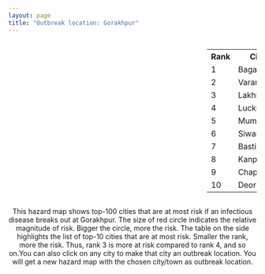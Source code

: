```yaml
---
layout: page
title: "Outbreak location: Gorakhpur"
---
```

<div style="width: 100%; overflow: auto;">
<div style="width: 75%; float: left;">
<div id="mapid">
<script src="https://buda-magenta.github.io/hazard_map/load_map.js"></script>

<script>
var marker_outbreak = L.marker([26.671329, 83.364583],{"autoPan": true}).addTo(map); marker_outbreak.bindTooltip("Gorakhpur").openTooltip();

var circle_1 = L.circle([27.059011, 84.206464], {"pane": "markerPane", "color": "red", "fill": true, "fillOpacity": 0.2, "fillRule": "evenodd", "lineCap": "round", "lineJoin": "round", "opacity": 1.0, "radius": 40732, "stroke": true, "weight": 3}).addTo(map);
circle_1.bindTooltip("Bagaha<br>rank: 1<br>hazard index: 0.040732")
circle_1.bindPopup('<a href="https://buda-magenta.github.io/hazard_map/Bagaha">Bagaha</a>')

var circle_2 = L.circle([25.335649, 83.007629], {"pane": "markerPane", "color": "red", "fill": true, "fillOpacity": 0.2, "fillRule": "evenodd", "lineCap": "round", "lineJoin": "round", "opacity": 1.0, "radius": 37111, "stroke": true, "weight": 3}).addTo(map);
circle_2.bindTooltip("Varanasi<br>rank: 2<br>hazard index: 0.037112")
circle_2.bindPopup('<a href="https://buda-magenta.github.io/hazard_map/Varanasi">Varanasi</a>')

var circle_3 = L.circle([27.985060, 80.753845], {"pane": "markerPane", "color": "red", "fill": true, "fillOpacity": 0.2, "fillRule": "evenodd", "lineCap": "round", "lineJoin": "round", "opacity": 1.0, "radius": 29141, "stroke": true, "weight": 3}).addTo(map);
circle_3.bindTooltip("Lakhimpur<br>rank: 3<br>hazard index: 0.029141")
circle_3.bindPopup('<a href="https://buda-magenta.github.io/hazard_map/Lakhimpur">Lakhimpur</a>')

var circle_4 = L.circle([26.838100, 80.934600], {"pane": "markerPane", "color": "red", "fill": true, "fillOpacity": 0.2, "fillRule": "evenodd", "lineCap": "round", "lineJoin": "round", "opacity": 1.0, "radius": 28356, "stroke": true, "weight": 3}).addTo(map);
circle_4.bindTooltip("Lucknow<br>rank: 4<br>hazard index: 0.028356")
circle_4.bindPopup('<a href="https://buda-magenta.github.io/hazard_map/Lucknow">Lucknow</a>')

var circle_5 = L.circle([19.075990, 72.877393], {"pane": "markerPane", "color": "red", "fill": true, "fillOpacity": 0.2, "fillRule": "evenodd", "lineCap": "round", "lineJoin": "round", "opacity": 1.0, "radius": 24304, "stroke": true, "weight": 3}).addTo(map);
circle_5.bindTooltip("Mumbai<br>rank: 5<br>hazard index: 0.024304")
circle_5.bindPopup('<a href="https://buda-magenta.github.io/hazard_map/Mumbai">Mumbai</a>')

var circle_6 = L.circle([26.131004, 84.391257], {"pane": "markerPane", "color": "red", "fill": true, "fillOpacity": 0.2, "fillRule": "evenodd", "lineCap": "round", "lineJoin": "round", "opacity": 1.0, "radius": 20274, "stroke": true, "weight": 3}).addTo(map);
circle_6.bindTooltip("Siwan<br>rank: 6<br>hazard index: 0.020275")
circle_6.bindPopup('<a href="https://buda-magenta.github.io/hazard_map/Siwan">Siwan</a>')

var circle_7 = L.circle([26.724789, 82.793269], {"pane": "markerPane", "color": "red", "fill": true, "fillOpacity": 0.2, "fillRule": "evenodd", "lineCap": "round", "lineJoin": "round", "opacity": 1.0, "radius": 18704, "stroke": true, "weight": 3}).addTo(map);
circle_7.bindTooltip("Basti<br>rank: 7<br>hazard index: 0.018705")
circle_7.bindPopup('<a href="https://buda-magenta.github.io/hazard_map/Basti">Basti</a>')

var circle_8 = L.circle([26.460914, 80.321759], {"pane": "markerPane", "color": "red", "fill": true, "fillOpacity": 0.2, "fillRule": "evenodd", "lineCap": "round", "lineJoin": "round", "opacity": 1.0, "radius": 15292, "stroke": true, "weight": 3}).addTo(map);
circle_8.bindTooltip("Kanpur<br>rank: 8<br>hazard index: 0.015293")
circle_8.bindPopup('<a href="https://buda-magenta.github.io/hazard_map/Kanpur">Kanpur</a>')

var circle_9 = L.circle([25.773344, 84.784977], {"pane": "markerPane", "color": "red", "fill": true, "fillOpacity": 0.2, "fillRule": "evenodd", "lineCap": "round", "lineJoin": "round", "opacity": 1.0, "radius": 14427, "stroke": true, "weight": 3}).addTo(map);
circle_9.bindTooltip("Chapra<br>rank: 9<br>hazard index: 0.014427")
circle_9.bindPopup('<a href="https://buda-magenta.github.io/hazard_map/Chapra">Chapra</a>')

var circle_10 = L.circle([26.423847, 83.762732], {"pane": "markerPane", "color": "red", "fill": true, "fillOpacity": 0.2, "fillRule": "evenodd", "lineCap": "round", "lineJoin": "round", "opacity": 1.0, "radius": 12109, "stroke": true, "weight": 3}).addTo(map);
circle_10.bindTooltip("Deoria<br>rank: 10<br>hazard index: 0.012109")
circle_10.bindPopup('<a href="https://buda-magenta.github.io/hazard_map/Deoria">Deoria</a>')

var circle_11 = L.circle([25.531031, 78.652689], {"pane": "markerPane", "color": "red", "fill": true, "fillOpacity": 0.2, "fillRule": "evenodd", "lineCap": "round", "lineJoin": "round", "opacity": 1.0, "radius": 11559, "stroke": true, "weight": 3}).addTo(map);
circle_11.bindTooltip("Jhansi<br>rank: 11<br>hazard index: 0.011559")
circle_11.bindPopup('<a href="https://buda-magenta.github.io/hazard_map/Jhansi">Jhansi</a>')

var circle_12 = L.circle([26.148658, 85.340013], {"pane": "markerPane", "color": "red", "fill": true, "fillOpacity": 0.2, "fillRule": "evenodd", "lineCap": "round", "lineJoin": "round", "opacity": 1.0, "radius": 10474, "stroke": true, "weight": 3}).addTo(map);
circle_12.bindTooltip("Muzaffarpur<br>rank: 12<br>hazard index: 0.010474")
circle_12.bindPopup('<a href="https://buda-magenta.github.io/hazard_map/Muzaffarpur">Muzaffarpur</a>')

var circle_13 = L.circle([28.651718, 77.221939], {"pane": "markerPane", "color": "red", "fill": true, "fillOpacity": 0.2, "fillRule": "evenodd", "lineCap": "round", "lineJoin": "round", "opacity": 1.0, "radius": 9857, "stroke": true, "weight": 3}).addTo(map);
circle_13.bindTooltip("Delhi<br>rank: 13<br>hazard index: 0.009857")
circle_13.bindPopup('<a href="https://buda-magenta.github.io/hazard_map/Delhi">Delhi</a>')

var circle_14 = L.circle([26.791073, 84.560107], {"pane": "markerPane", "color": "red", "fill": true, "fillOpacity": 0.2, "fillRule": "evenodd", "lineCap": "round", "lineJoin": "round", "opacity": 1.0, "radius": 9405, "stroke": true, "weight": 3}).addTo(map);
circle_14.bindTooltip("Bettiah<br>rank: 14<br>hazard index: 0.009405")
circle_14.bindPopup('<a href="https://buda-magenta.github.io/hazard_map/Bettiah">Bettiah</a>')

var circle_15 = L.circle([27.109667, 81.918329], {"pane": "markerPane", "color": "red", "fill": true, "fillOpacity": 0.2, "fillRule": "evenodd", "lineCap": "round", "lineJoin": "round", "opacity": 1.0, "radius": 8231, "stroke": true, "weight": 3}).addTo(map);
circle_15.bindTooltip("Gonda<br>rank: 15<br>hazard index: 0.008231")
circle_15.bindPopup('<a href="https://buda-magenta.github.io/hazard_map/Gonda">Gonda</a>')

var circle_16 = L.circle([25.609324, 85.123525], {"pane": "markerPane", "color": "red", "fill": true, "fillOpacity": 0.2, "fillRule": "evenodd", "lineCap": "round", "lineJoin": "round", "opacity": 1.0, "radius": 6050, "stroke": true, "weight": 3}).addTo(map);
circle_16.bindTooltip("Patna<br>rank: 16<br>hazard index: 0.006050")
circle_16.bindPopup('<a href="https://buda-magenta.github.io/hazard_map/Patna">Patna</a>')

var circle_17 = L.circle([22.541418, 88.357691], {"pane": "markerPane", "color": "red", "fill": true, "fillOpacity": 0.2, "fillRule": "evenodd", "lineCap": "round", "lineJoin": "round", "opacity": 1.0, "radius": 5346, "stroke": true, "weight": 3}).addTo(map);
circle_17.bindTooltip("Kolkata<br>rank: 17<br>hazard index: 0.005346")
circle_17.bindPopup('<a href="https://buda-magenta.github.io/hazard_map/Kolkata">Kolkata</a>')

var circle_18 = L.circle([25.954628, 83.647350], {"pane": "markerPane", "color": "red", "fill": true, "fillOpacity": 0.2, "fillRule": "evenodd", "lineCap": "round", "lineJoin": "round", "opacity": 1.0, "radius": 4194, "stroke": true, "weight": 3}).addTo(map);
circle_18.bindTooltip("Maunath Bhanjan<br>rank: 18<br>hazard index: 0.004194")
circle_18.bindPopup('<a href="https://buda-magenta.github.io/hazard_map/Maunath_Bhanjan">Maunath Bhanjan</a>')

var circle_19 = L.circle([25.720581, 85.255560], {"pane": "markerPane", "color": "red", "fill": true, "fillOpacity": 0.2, "fillRule": "evenodd", "lineCap": "round", "lineJoin": "round", "opacity": 1.0, "radius": 3074, "stroke": true, "weight": 3}).addTo(map);
circle_19.bindTooltip("Hajipur<br>rank: 19<br>hazard index: 0.003075")
circle_19.bindPopup('<a href="https://buda-magenta.github.io/hazard_map/Hajipur">Hajipur</a>')

var circle_20 = L.circle([26.669512, 84.957411], {"pane": "markerPane", "color": "red", "fill": true, "fillOpacity": 0.2, "fillRule": "evenodd", "lineCap": "round", "lineJoin": "round", "opacity": 1.0, "radius": 2982, "stroke": true, "weight": 3}).addTo(map);
circle_20.bindTooltip("Motihari<br>rank: 20<br>hazard index: 0.002983")
circle_20.bindPopup('<a href="https://buda-magenta.github.io/hazard_map/Motihari">Motihari</a>')

var circle_21 = L.circle([19.194329, 72.970178], {"pane": "markerPane", "color": "red", "fill": true, "fillOpacity": 0.2, "fillRule": "evenodd", "lineCap": "round", "lineJoin": "round", "opacity": 1.0, "radius": 2548, "stroke": true, "weight": 3}).addTo(map);
circle_21.bindTooltip("Thane<br>rank: 21<br>hazard index: 0.002549")
circle_21.bindPopup('<a href="https://buda-magenta.github.io/hazard_map/Thane">Thane</a>')

var circle_22 = L.circle([23.258486, 77.401989], {"pane": "markerPane", "color": "red", "fill": true, "fillOpacity": 0.2, "fillRule": "evenodd", "lineCap": "round", "lineJoin": "round", "opacity": 1.0, "radius": 2356, "stroke": true, "weight": 3}).addTo(map);
circle_22.bindTooltip("Bhopal<br>rank: 22<br>hazard index: 0.002357")
circle_22.bindPopup('<a href="https://buda-magenta.github.io/hazard_map/Bhopal">Bhopal</a>')

var circle_23 = L.circle([25.438130, 81.833800], {"pane": "markerPane", "color": "red", "fill": true, "fillOpacity": 0.2, "fillRule": "evenodd", "lineCap": "round", "lineJoin": "round", "opacity": 1.0, "radius": 2270, "stroke": true, "weight": 3}).addTo(map);
circle_23.bindTooltip("Allahabad<br>rank: 23<br>hazard index: 0.002271")
circle_23.bindPopup('<a href="https://buda-magenta.github.io/hazard_map/Allahabad">Allahabad</a>')

var circle_24 = L.circle([26.055318, 82.993139], {"pane": "markerPane", "color": "red", "fill": true, "fillOpacity": 0.2, "fillRule": "evenodd", "lineCap": "round", "lineJoin": "round", "opacity": 1.0, "radius": 2248, "stroke": true, "weight": 3}).addTo(map);
circle_24.bindTooltip("Nizamabad<br>rank: 24<br>hazard index: 0.002248")
circle_24.bindPopup('<a href="https://buda-magenta.github.io/hazard_map/Nizamabad">Nizamabad</a>')

var circle_25 = L.circle([25.512719, 86.090571], {"pane": "markerPane", "color": "red", "fill": true, "fillOpacity": 0.2, "fillRule": "evenodd", "lineCap": "round", "lineJoin": "round", "opacity": 1.0, "radius": 2194, "stroke": true, "weight": 3}).addTo(map);
circle_25.bindTooltip("Begusarai<br>rank: 25<br>hazard index: 0.002195")
circle_25.bindPopup('<a href="https://buda-magenta.github.io/hazard_map/Begusarai">Begusarai</a>')

var circle_26 = L.circle([20.011247, 73.790236], {"pane": "markerPane", "color": "red", "fill": true, "fillOpacity": 0.2, "fillRule": "evenodd", "lineCap": "round", "lineJoin": "round", "opacity": 1.0, "radius": 2001, "stroke": true, "weight": 3}).addTo(map);
circle_26.bindTooltip("Nashik<br>rank: 26<br>hazard index: 0.002002")
circle_26.bindPopup('<a href="https://buda-magenta.github.io/hazard_map/Nashik">Nashik</a>')

var circle_27 = L.circle([23.795281, 86.430964], {"pane": "markerPane", "color": "red", "fill": true, "fillOpacity": 0.2, "fillRule": "evenodd", "lineCap": "round", "lineJoin": "round", "opacity": 1.0, "radius": 1761, "stroke": true, "weight": 3}).addTo(map);
circle_27.bindTooltip("Dhanbad<br>rank: 27<br>hazard index: 0.001761")
circle_27.bindPopup('<a href="https://buda-magenta.github.io/hazard_map/Dhanbad">Dhanbad</a>')

var circle_28 = L.circle([26.083143, 86.032571], {"pane": "markerPane", "color": "red", "fill": true, "fillOpacity": 0.2, "fillRule": "evenodd", "lineCap": "round", "lineJoin": "round", "opacity": 1.0, "radius": 1732, "stroke": true, "weight": 3}).addTo(map);
circle_28.bindTooltip("Darbhanga<br>rank: 28<br>hazard index: 0.001732")
circle_28.bindPopup('<a href="https://buda-magenta.github.io/hazard_map/Darbhanga">Darbhanga</a>')

var circle_29 = L.circle([26.269722, 82.994425], {"pane": "markerPane", "color": "red", "fill": true, "fillOpacity": 0.2, "fillRule": "evenodd", "lineCap": "round", "lineJoin": "round", "opacity": 1.0, "radius": 1689, "stroke": true, "weight": 3}).addTo(map);
circle_29.bindTooltip("Burhanpur<br>rank: 29<br>hazard index: 0.001690")
circle_29.bindPopup('<a href="https://buda-magenta.github.io/hazard_map/Burhanpur">Burhanpur</a>')

var circle_30 = L.circle([23.370035, 85.325013], {"pane": "markerPane", "color": "red", "fill": true, "fillOpacity": 0.2, "fillRule": "evenodd", "lineCap": "round", "lineJoin": "round", "opacity": 1.0, "radius": 1627, "stroke": true, "weight": 3}).addTo(map);
circle_30.bindTooltip("Ranchi<br>rank: 30<br>hazard index: 0.001628")
circle_30.bindPopup('<a href="https://buda-magenta.github.io/hazard_map/Ranchi">Ranchi</a>')

var circle_31 = L.circle([25.286698, 87.132254], {"pane": "markerPane", "color": "red", "fill": true, "fillOpacity": 0.2, "fillRule": "evenodd", "lineCap": "round", "lineJoin": "round", "opacity": 1.0, "radius": 1372, "stroke": true, "weight": 3}).addTo(map);
circle_31.bindTooltip("Bhagalpur<br>rank: 31<br>hazard index: 0.001372")
circle_31.bindPopup('<a href="https://buda-magenta.github.io/hazard_map/Bhagalpur">Bhagalpur</a>')

var circle_32 = L.circle([25.264902, 82.985787], {"pane": "markerPane", "color": "red", "fill": true, "fillOpacity": 0.2, "fillRule": "evenodd", "lineCap": "round", "lineJoin": "round", "opacity": 1.0, "radius": 1344, "stroke": true, "weight": 3}).addTo(map);
circle_32.bindTooltip("Morvi<br>rank: 32<br>hazard index: 0.001345")
circle_32.bindPopup('<a href="https://buda-magenta.github.io/hazard_map/Morvi">Morvi</a>')

var circle_33 = L.circle([27.633333, 77.583333], {"pane": "markerPane", "color": "red", "fill": true, "fillOpacity": 0.2, "fillRule": "evenodd", "lineCap": "round", "lineJoin": "round", "opacity": 1.0, "radius": 1326, "stroke": true, "weight": 3}).addTo(map);
circle_33.bindTooltip("Mathura<br>rank: 33<br>hazard index: 0.001326")
circle_33.bindPopup('<a href="https://buda-magenta.github.io/hazard_map/Mathura">Mathura</a>')

var circle_34 = L.circle([25.623457, 84.596839], {"pane": "markerPane", "color": "red", "fill": true, "fillOpacity": 0.2, "fillRule": "evenodd", "lineCap": "round", "lineJoin": "round", "opacity": 1.0, "radius": 1215, "stroke": true, "weight": 3}).addTo(map);
circle_34.bindTooltip("Arrah<br>rank: 34<br>hazard index: 0.001215")
circle_34.bindPopup('<a href="https://buda-magenta.github.io/hazard_map/Arrah">Arrah</a>')

var circle_35 = L.circle([25.560900, 87.647654], {"pane": "markerPane", "color": "red", "fill": true, "fillOpacity": 0.2, "fillRule": "evenodd", "lineCap": "round", "lineJoin": "round", "opacity": 1.0, "radius": 1189, "stroke": true, "weight": 3}).addTo(map);
circle_35.bindTooltip("Katihar<br>rank: 35<br>hazard index: 0.001190")
circle_35.bindPopup('<a href="https://buda-magenta.github.io/hazard_map/Katihar">Katihar</a>')

var circle_36 = L.circle([26.716413, 88.430992], {"pane": "markerPane", "color": "red", "fill": true, "fillOpacity": 0.2, "fillRule": "evenodd", "lineCap": "round", "lineJoin": "round", "opacity": 1.0, "radius": 1037, "stroke": true, "weight": 3}).addTo(map);
circle_36.bindTooltip("Siliguri<br>rank: 36<br>hazard index: 0.001038")
circle_36.bindPopup('<a href="https://buda-magenta.github.io/hazard_map/Siliguri">Siliguri</a>')

var circle_37 = L.circle([18.521428, 73.854454], {"pane": "markerPane", "color": "red", "fill": true, "fillOpacity": 0.2, "fillRule": "evenodd", "lineCap": "round", "lineJoin": "round", "opacity": 1.0, "radius": 1014, "stroke": true, "weight": 3}).addTo(map);
circle_37.bindTooltip("Pune<br>rank: 37<br>hazard index: 0.001014")
circle_37.bindPopup('<a href="https://buda-magenta.github.io/hazard_map/Pune">Pune</a>')

var circle_38 = L.circle([28.457876, 79.405571], {"pane": "markerPane", "color": "red", "fill": true, "fillOpacity": 0.2, "fillRule": "evenodd", "lineCap": "round", "lineJoin": "round", "opacity": 1.0, "radius": 975, "stroke": true, "weight": 3}).addTo(map);
circle_38.bindTooltip("Bareilly<br>rank: 38<br>hazard index: 0.000976")
circle_38.bindPopup('<a href="https://buda-magenta.github.io/hazard_map/Bareilly">Bareilly</a>')

var circle_39 = L.circle([23.687130, 86.974659], {"pane": "markerPane", "color": "red", "fill": true, "fillOpacity": 0.2, "fillRule": "evenodd", "lineCap": "round", "lineJoin": "round", "opacity": 1.0, "radius": 950, "stroke": true, "weight": 3}).addTo(map);
circle_39.bindTooltip("Asansol<br>rank: 39<br>hazard index: 0.000951")
circle_39.bindPopup('<a href="https://buda-magenta.github.io/hazard_map/Asansol">Asansol</a>')

var circle_40 = L.circle([25.832642, 86.614893], {"pane": "markerPane", "color": "red", "fill": true, "fillOpacity": 0.2, "fillRule": "evenodd", "lineCap": "round", "lineJoin": "round", "opacity": 1.0, "radius": 940, "stroke": true, "weight": 3}).addTo(map);
circle_40.bindTooltip("Saharsa<br>rank: 40<br>hazard index: 0.000940")
circle_40.bindPopup('<a href="https://buda-magenta.github.io/hazard_map/Saharsa">Saharsa</a>')

var circle_41 = L.circle([23.160894, 79.949770], {"pane": "markerPane", "color": "red", "fill": true, "fillOpacity": 0.2, "fillRule": "evenodd", "lineCap": "round", "lineJoin": "round", "opacity": 1.0, "radius": 870, "stroke": true, "weight": 3}).addTo(map);
circle_41.bindTooltip("Jabalpur<br>rank: 41<br>hazard index: 0.000870")
circle_41.bindPopup('<a href="https://buda-magenta.github.io/hazard_map/Jabalpur">Jabalpur</a>')

var circle_42 = L.circle([23.021624, 72.579707], {"pane": "markerPane", "color": "red", "fill": true, "fillOpacity": 0.2, "fillRule": "evenodd", "lineCap": "round", "lineJoin": "round", "opacity": 1.0, "radius": 866, "stroke": true, "weight": 3}).addTo(map);
circle_42.bindTooltip("Ahmedabad<br>rank: 42<br>hazard index: 0.000867")
circle_42.bindPopup('<a href="https://buda-magenta.github.io/hazard_map/Ahmedabad">Ahmedabad</a>')

var circle_43 = L.circle([21.170200, 72.831100], {"pane": "markerPane", "color": "red", "fill": true, "fillOpacity": 0.2, "fillRule": "evenodd", "lineCap": "round", "lineJoin": "round", "opacity": 1.0, "radius": 860, "stroke": true, "weight": 3}).addTo(map);
circle_43.bindTooltip("Surat<br>rank: 43<br>hazard index: 0.000860")
circle_43.bindPopup('<a href="https://buda-magenta.github.io/hazard_map/Surat">Surat</a>')

var circle_44 = L.circle([25.280733, 83.125128], {"pane": "markerPane", "color": "red", "fill": true, "fillOpacity": 0.2, "fillRule": "evenodd", "lineCap": "round", "lineJoin": "round", "opacity": 1.0, "radius": 843, "stroke": true, "weight": 3}).addTo(map);
circle_44.bindTooltip("Mughal Sarai<br>rank: 44<br>hazard index: 0.000844")
circle_44.bindPopup('<a href="https://buda-magenta.github.io/hazard_map/Mughal_Sarai">Mughal Sarai</a>')

var circle_45 = L.circle([25.795593, 82.488341], {"pane": "markerPane", "color": "red", "fill": true, "fillOpacity": 0.2, "fillRule": "evenodd", "lineCap": "round", "lineJoin": "round", "opacity": 1.0, "radius": 824, "stroke": true, "weight": 3}).addTo(map);
circle_45.bindTooltip("Jaunpur<br>rank: 45<br>hazard index: 0.000824")
circle_45.bindPopup('<a href="https://buda-magenta.github.io/hazard_map/Jaunpur">Jaunpur</a>')

var circle_46 = L.circle([26.250000, 81.250000], {"pane": "markerPane", "color": "red", "fill": true, "fillOpacity": 0.2, "fillRule": "evenodd", "lineCap": "round", "lineJoin": "round", "opacity": 1.0, "radius": 791, "stroke": true, "weight": 3}).addTo(map);
circle_46.bindTooltip("Rae Bareli<br>rank: 46<br>hazard index: 0.000792")
circle_46.bindPopup('<a href="https://buda-magenta.github.io/hazard_map/Rae_Bareli">Rae Bareli</a>')

var circle_47 = L.circle([28.863842, 78.805778], {"pane": "markerPane", "color": "red", "fill": true, "fillOpacity": 0.2, "fillRule": "evenodd", "lineCap": "round", "lineJoin": "round", "opacity": 1.0, "radius": 778, "stroke": true, "weight": 3}).addTo(map);
circle_47.bindTooltip("Moradabad<br>rank: 47<br>hazard index: 0.000778")
circle_47.bindPopup('<a href="https://buda-magenta.github.io/hazard_map/Moradabad">Moradabad</a>')

var circle_48 = L.circle([25.895924, 82.437716], {"pane": "markerPane", "color": "red", "fill": true, "fillOpacity": 0.2, "fillRule": "evenodd", "lineCap": "round", "lineJoin": "round", "opacity": 1.0, "radius": 775, "stroke": true, "weight": 3}).addTo(map);
circle_48.bindTooltip("Badlapur<br>rank: 48<br>hazard index: 0.000776")
circle_48.bindPopup('<a href="https://buda-magenta.github.io/hazard_map/Badlapur">Badlapur</a>')

var circle_49 = L.circle([17.388786, 78.461065], {"pane": "markerPane", "color": "red", "fill": true, "fillOpacity": 0.2, "fillRule": "evenodd", "lineCap": "round", "lineJoin": "round", "opacity": 1.0, "radius": 766, "stroke": true, "weight": 3}).addTo(map);
circle_49.bindTooltip("Hyderabad<br>rank: 49<br>hazard index: 0.000767")
circle_49.bindPopup('<a href="https://buda-magenta.github.io/hazard_map/Hyderabad">Hyderabad</a>')

var circle_50 = L.circle([26.022697, 83.028873], {"pane": "markerPane", "color": "red", "fill": true, "fillOpacity": 0.2, "fillRule": "evenodd", "lineCap": "round", "lineJoin": "round", "opacity": 1.0, "radius": 729, "stroke": true, "weight": 3}).addTo(map);
circle_50.bindTooltip("Azamgarh<br>rank: 50<br>hazard index: 0.000730")
circle_50.bindPopup('<a href="https://buda-magenta.github.io/hazard_map/Azamgarh">Azamgarh</a>')

var circle_51 = L.circle([30.909016, 75.851601], {"pane": "markerPane", "color": "red", "fill": true, "fillOpacity": 0.2, "fillRule": "evenodd", "lineCap": "round", "lineJoin": "round", "opacity": 1.0, "radius": 702, "stroke": true, "weight": 3}).addTo(map);
circle_51.bindTooltip("Ludhiana<br>rank: 51<br>hazard index: 0.000702")
circle_51.bindPopup('<a href="https://buda-magenta.github.io/hazard_map/Ludhiana">Ludhiana</a>')

var circle_52 = L.circle([25.572433, 83.609605], {"pane": "markerPane", "color": "red", "fill": true, "fillOpacity": 0.2, "fillRule": "evenodd", "lineCap": "round", "lineJoin": "round", "opacity": 1.0, "radius": 679, "stroke": true, "weight": 3}).addTo(map);
circle_52.bindTooltip("Medinipur<br>rank: 52<br>hazard index: 0.000679")
circle_52.bindPopup('<a href="https://buda-magenta.github.io/hazard_map/Medinipur">Medinipur</a>')

var circle_53 = L.circle([26.180598, 91.753943], {"pane": "markerPane", "color": "red", "fill": true, "fillOpacity": 0.2, "fillRule": "evenodd", "lineCap": "round", "lineJoin": "round", "opacity": 1.0, "radius": 676, "stroke": true, "weight": 3}).addTo(map);
circle_53.bindTooltip("Guwahati<br>rank: 53<br>hazard index: 0.000676")
circle_53.bindPopup('<a href="https://buda-magenta.github.io/hazard_map/Guwahati">Guwahati</a>')

var circle_54 = L.circle([21.237947, 81.633683], {"pane": "markerPane", "color": "red", "fill": true, "fillOpacity": 0.2, "fillRule": "evenodd", "lineCap": "round", "lineJoin": "round", "opacity": 1.0, "radius": 650, "stroke": true, "weight": 3}).addTo(map);
circle_54.bindTooltip("Raipur<br>rank: 54<br>hazard index: 0.000650")
circle_54.bindPopup('<a href="https://buda-magenta.github.io/hazard_map/Raipur">Raipur</a>')

var circle_55 = L.circle([26.638076, 82.059024], {"pane": "markerPane", "color": "red", "fill": true, "fillOpacity": 0.2, "fillRule": "evenodd", "lineCap": "round", "lineJoin": "round", "opacity": 1.0, "radius": 637, "stroke": true, "weight": 3}).addTo(map);
circle_55.bindTooltip("Faizabad<br>rank: 55<br>hazard index: 0.000638")
circle_55.bindPopup('<a href="https://buda-magenta.github.io/hazard_map/Faizabad">Faizabad</a>')

var circle_56 = L.circle([23.699128, 85.991069], {"pane": "markerPane", "color": "red", "fill": true, "fillOpacity": 0.2, "fillRule": "evenodd", "lineCap": "round", "lineJoin": "round", "opacity": 1.0, "radius": 627, "stroke": true, "weight": 3}).addTo(map);
circle_56.bindTooltip("Bokaro<br>rank: 56<br>hazard index: 0.000628")
circle_56.bindPopup('<a href="https://buda-magenta.github.io/hazard_map/Bokaro">Bokaro</a>')

var circle_57 = L.circle([23.535048, 87.338043], {"pane": "markerPane", "color": "red", "fill": true, "fillOpacity": 0.2, "fillRule": "evenodd", "lineCap": "round", "lineJoin": "round", "opacity": 1.0, "radius": 607, "stroke": true, "weight": 3}).addTo(map);
circle_57.bindTooltip("Durgapur<br>rank: 57<br>hazard index: 0.000607")
circle_57.bindPopup('<a href="https://buda-magenta.github.io/hazard_map/Durgapur">Durgapur</a>')

var circle_58 = L.circle([28.923397, 78.488317], {"pane": "markerPane", "color": "red", "fill": true, "fillOpacity": 0.2, "fillRule": "evenodd", "lineCap": "round", "lineJoin": "round", "opacity": 1.0, "radius": 564, "stroke": true, "weight": 3}).addTo(map);
circle_58.bindTooltip("Amroha<br>rank: 58<br>hazard index: 0.000564")
circle_58.bindPopup('<a href="https://buda-magenta.github.io/hazard_map/Amroha">Amroha</a>')

var circle_59 = L.circle([25.877933, 84.119959], {"pane": "markerPane", "color": "red", "fill": true, "fillOpacity": 0.2, "fillRule": "evenodd", "lineCap": "round", "lineJoin": "round", "opacity": 1.0, "radius": 534, "stroke": true, "weight": 3}).addTo(map);
circle_59.bindTooltip("Ballia<br>rank: 59<br>hazard index: 0.000534")
circle_59.bindPopup('<a href="https://buda-magenta.github.io/hazard_map/Ballia">Ballia</a>')

var circle_60 = L.circle([25.562071, 84.015672], {"pane": "markerPane", "color": "red", "fill": true, "fillOpacity": 0.2, "fillRule": "evenodd", "lineCap": "round", "lineJoin": "round", "opacity": 1.0, "radius": 515, "stroke": true, "weight": 3}).addTo(map);
circle_60.bindTooltip("Buxar<br>rank: 60<br>hazard index: 0.000515")
circle_60.bindPopup('<a href="https://buda-magenta.github.io/hazard_map/Buxar">Buxar</a>')

var circle_61 = L.circle([25.603508, 83.507454], {"pane": "markerPane", "color": "red", "fill": true, "fillOpacity": 0.2, "fillRule": "evenodd", "lineCap": "round", "lineJoin": "round", "opacity": 1.0, "radius": 486, "stroke": true, "weight": 3}).addTo(map);
circle_61.bindTooltip("Ghazipur<br>rank: 61<br>hazard index: 0.000486")
circle_61.bindPopup('<a href="https://buda-magenta.github.io/hazard_map/Ghazipur">Ghazipur</a>')

var circle_62 = L.circle([23.730215, 86.839671], {"pane": "markerPane", "color": "red", "fill": true, "fillOpacity": 0.2, "fillRule": "evenodd", "lineCap": "round", "lineJoin": "round", "opacity": 1.0, "radius": 476, "stroke": true, "weight": 3}).addTo(map);
circle_62.bindTooltip("Kulti<br>rank: 62<br>hazard index: 0.000476")
circle_62.bindPopup('<a href="https://buda-magenta.github.io/hazard_map/Kulti">Kulti</a>')

var circle_63 = L.circle([26.203725, 78.157363], {"pane": "markerPane", "color": "red", "fill": true, "fillOpacity": 0.2, "fillRule": "evenodd", "lineCap": "round", "lineJoin": "round", "opacity": 1.0, "radius": 440, "stroke": true, "weight": 3}).addTo(map);
circle_63.bindTooltip("Gwalior<br>rank: 63<br>hazard index: 0.000440")
circle_63.bindPopup('<a href="https://buda-magenta.github.io/hazard_map/Gwalior">Gwalior</a>')

var circle_64 = L.circle([21.149813, 79.082056], {"pane": "markerPane", "color": "red", "fill": true, "fillOpacity": 0.2, "fillRule": "evenodd", "lineCap": "round", "lineJoin": "round", "opacity": 1.0, "radius": 428, "stroke": true, "weight": 3}).addTo(map);
circle_64.bindTooltip("Nagpur<br>rank: 64<br>hazard index: 0.000429")
circle_64.bindPopup('<a href="https://buda-magenta.github.io/hazard_map/Nagpur">Nagpur</a>')

var circle_65 = L.circle([24.500000, 81.000000], {"pane": "markerPane", "color": "red", "fill": true, "fillOpacity": 0.2, "fillRule": "evenodd", "lineCap": "round", "lineJoin": "round", "opacity": 1.0, "radius": 411, "stroke": true, "weight": 3}).addTo(map);
circle_65.bindTooltip("Satna<br>rank: 65<br>hazard index: 0.000412")
circle_65.bindPopup('<a href="https://buda-magenta.github.io/hazard_map/Satna">Satna</a>')

var circle_66 = L.circle([26.242511, 82.296169], {"pane": "markerPane", "color": "red", "fill": true, "fillOpacity": 0.2, "fillRule": "evenodd", "lineCap": "round", "lineJoin": "round", "opacity": 1.0, "radius": 410, "stroke": true, "weight": 3}).addTo(map);
circle_66.bindTooltip("Sultanpur<br>rank: 66<br>hazard index: 0.000411")
circle_66.bindPopup('<a href="https://buda-magenta.github.io/hazard_map/Sultanpur">Sultanpur</a>')

var circle_67 = L.circle([27.504639, 80.829466], {"pane": "markerPane", "color": "red", "fill": true, "fillOpacity": 0.2, "fillRule": "evenodd", "lineCap": "round", "lineJoin": "round", "opacity": 1.0, "radius": 406, "stroke": true, "weight": 3}).addTo(map);
circle_67.bindTooltip("Sitapur<br>rank: 67<br>hazard index: 0.000406")
circle_67.bindPopup('<a href="https://buda-magenta.github.io/hazard_map/Sitapur">Sitapur</a>')

var circle_68 = L.circle([12.979120, 77.591300], {"pane": "markerPane", "color": "red", "fill": true, "fillOpacity": 0.2, "fillRule": "evenodd", "lineCap": "round", "lineJoin": "round", "opacity": 1.0, "radius": 397, "stroke": true, "weight": 3}).addTo(map);
circle_68.bindTooltip("Bangalore<br>rank: 68<br>hazard index: 0.000397")
circle_68.bindPopup('<a href="https://buda-magenta.github.io/hazard_map/Bangalore">Bangalore</a>')

var circle_69 = L.circle([20.843512, 75.525927], {"pane": "markerPane", "color": "red", "fill": true, "fillOpacity": 0.2, "fillRule": "evenodd", "lineCap": "round", "lineJoin": "round", "opacity": 1.0, "radius": 384, "stroke": true, "weight": 3}).addTo(map);
circle_69.bindTooltip("Jalgaon<br>rank: 69<br>hazard index: 0.000385")
circle_69.bindPopup('<a href="https://buda-magenta.github.io/hazard_map/Jalgaon">Jalgaon</a>')

var circle_70 = L.circle([26.915458, 75.818982], {"pane": "markerPane", "color": "red", "fill": true, "fillOpacity": 0.2, "fillRule": "evenodd", "lineCap": "round", "lineJoin": "round", "opacity": 1.0, "radius": 375, "stroke": true, "weight": 3}).addTo(map);
circle_70.bindTooltip("Jaipur<br>rank: 70<br>hazard index: 0.000376")
circle_70.bindPopup('<a href="https://buda-magenta.github.io/hazard_map/Jaipur">Jaipur</a>')

var circle_71 = L.circle([31.292011, 75.568058], {"pane": "markerPane", "color": "red", "fill": true, "fillOpacity": 0.2, "fillRule": "evenodd", "lineCap": "round", "lineJoin": "round", "opacity": 1.0, "radius": 375, "stroke": true, "weight": 3}).addTo(map);
circle_71.bindTooltip("Jalandhar<br>rank: 71<br>hazard index: 0.000375")
circle_71.bindPopup('<a href="https://buda-magenta.github.io/hazard_map/Jalandhar">Jalandhar</a>')

var circle_72 = L.circle([20.993276, 75.839983], {"pane": "markerPane", "color": "red", "fill": true, "fillOpacity": 0.2, "fillRule": "evenodd", "lineCap": "round", "lineJoin": "round", "opacity": 1.0, "radius": 367, "stroke": true, "weight": 3}).addTo(map);
circle_72.bindTooltip("Bhusawal<br>rank: 72<br>hazard index: 0.000368")
circle_72.bindPopup('<a href="https://buda-magenta.github.io/hazard_map/Bhusawal">Bhusawal</a>')

var circle_73 = L.circle([31.634308, 74.873679], {"pane": "markerPane", "color": "red", "fill": true, "fillOpacity": 0.2, "fillRule": "evenodd", "lineCap": "round", "lineJoin": "round", "opacity": 1.0, "radius": 347, "stroke": true, "weight": 3}).addTo(map);
circle_73.bindTooltip("Amritsar<br>rank: 73<br>hazard index: 0.000348")
circle_73.bindPopup('<a href="https://buda-magenta.github.io/hazard_map/Amritsar">Amritsar</a>')

var circle_74 = L.circle([28.794068, 79.185930], {"pane": "markerPane", "color": "red", "fill": true, "fillOpacity": 0.2, "fillRule": "evenodd", "lineCap": "round", "lineJoin": "round", "opacity": 1.0, "radius": 346, "stroke": true, "weight": 3}).addTo(map);
circle_74.bindTooltip("Rampur<br>rank: 74<br>hazard index: 0.000347")
circle_74.bindPopup('<a href="https://buda-magenta.github.io/hazard_map/Rampur">Rampur</a>')

var circle_75 = L.circle([18.627929, 73.800983], {"pane": "markerPane", "color": "red", "fill": true, "fillOpacity": 0.2, "fillRule": "evenodd", "lineCap": "round", "lineJoin": "round", "opacity": 1.0, "radius": 340, "stroke": true, "weight": 3}).addTo(map);
circle_75.bindTooltip("Pimpri Chinchwad<br>rank: 75<br>hazard index: 0.000341")
circle_75.bindPopup('<a href="https://buda-magenta.github.io/hazard_map/Pimpri_Chinchwad">Pimpri Chinchwad</a>')

var circle_76 = L.circle([23.250000, 87.750000], {"pane": "markerPane", "color": "red", "fill": true, "fillOpacity": 0.2, "fillRule": "evenodd", "lineCap": "round", "lineJoin": "round", "opacity": 1.0, "radius": 336, "stroke": true, "weight": 3}).addTo(map);
circle_76.bindTooltip("Barddhaman<br>rank: 76<br>hazard index: 0.000337")
circle_76.bindPopup('<a href="https://buda-magenta.github.io/hazard_map/Barddhaman">Barddhaman</a>')

var circle_77 = L.circle([27.338577, 80.097526], {"pane": "markerPane", "color": "red", "fill": true, "fillOpacity": 0.2, "fillRule": "evenodd", "lineCap": "round", "lineJoin": "round", "opacity": 1.0, "radius": 326, "stroke": true, "weight": 3}).addTo(map);
circle_77.bindTooltip("Hardoi<br>rank: 77<br>hazard index: 0.000326")
circle_77.bindPopup('<a href="https://buda-magenta.github.io/hazard_map/Hardoi">Hardoi</a>')

var circle_78 = L.circle([21.977864, 76.568828], {"pane": "markerPane", "color": "red", "fill": true, "fillOpacity": 0.2, "fillRule": "evenodd", "lineCap": "round", "lineJoin": "round", "opacity": 1.0, "radius": 318, "stroke": true, "weight": 3}).addTo(map);
circle_78.bindTooltip("Khandwa<br>rank: 78<br>hazard index: 0.000318")
circle_78.bindPopup('<a href="https://buda-magenta.github.io/hazard_map/Khandwa">Khandwa</a>')

var circle_79 = L.circle([27.437194, 79.489129], {"pane": "markerPane", "color": "red", "fill": true, "fillOpacity": 0.2, "fillRule": "evenodd", "lineCap": "round", "lineJoin": "round", "opacity": 1.0, "radius": 316, "stroke": true, "weight": 3}).addTo(map);
circle_79.bindTooltip("Farrukhabad<br>rank: 79<br>hazard index: 0.000316")
circle_79.bindPopup('<a href="https://buda-magenta.github.io/hazard_map/Farrukhabad">Farrukhabad</a>')

var circle_80 = L.circle([29.988077, 77.508130], {"pane": "markerPane", "color": "red", "fill": true, "fillOpacity": 0.2, "fillRule": "evenodd", "lineCap": "round", "lineJoin": "round", "opacity": 1.0, "radius": 310, "stroke": true, "weight": 3}).addTo(map);
circle_80.bindTooltip("Saharanpur<br>rank: 80<br>hazard index: 0.000310")
circle_80.bindPopup('<a href="https://buda-magenta.github.io/hazard_map/Saharanpur">Saharanpur</a>')

var circle_81 = L.circle([24.796436, 85.007956], {"pane": "markerPane", "color": "red", "fill": true, "fillOpacity": 0.2, "fillRule": "evenodd", "lineCap": "round", "lineJoin": "round", "opacity": 1.0, "radius": 308, "stroke": true, "weight": 3}).addTo(map);
circle_81.bindTooltip("Gaya<br>rank: 81<br>hazard index: 0.000309")
circle_81.bindPopup('<a href="https://buda-magenta.github.io/hazard_map/Gaya">Gaya</a>')

var circle_82 = L.circle([13.083694, 80.270186], {"pane": "markerPane", "color": "red", "fill": true, "fillOpacity": 0.2, "fillRule": "evenodd", "lineCap": "round", "lineJoin": "round", "opacity": 1.0, "radius": 307, "stroke": true, "weight": 3}).addTo(map);
circle_82.bindTooltip("Chennai<br>rank: 82<br>hazard index: 0.000307")
circle_82.bindPopup('<a href="https://buda-magenta.github.io/hazard_map/Chennai">Chennai</a>')

var circle_83 = L.circle([27.912633, 79.746563], {"pane": "markerPane", "color": "red", "fill": true, "fillOpacity": 0.2, "fillRule": "evenodd", "lineCap": "round", "lineJoin": "round", "opacity": 1.0, "radius": 304, "stroke": true, "weight": 3}).addTo(map);
circle_83.bindTooltip("Shahjahanpur<br>rank: 83<br>hazard index: 0.000304")
circle_83.bindPopup('<a href="https://buda-magenta.github.io/hazard_map/Shahjahanpur">Shahjahanpur</a>')

var circle_84 = L.circle([19.439885, 72.880383], {"pane": "markerPane", "color": "red", "fill": true, "fillOpacity": 0.2, "fillRule": "evenodd", "lineCap": "round", "lineJoin": "round", "opacity": 1.0, "radius": 292, "stroke": true, "weight": 3}).addTo(map);
circle_84.bindTooltip("Vasai<br>rank: 84<br>hazard index: 0.000292")
circle_84.bindPopup('<a href="https://buda-magenta.github.io/hazard_map/Vasai">Vasai</a>')

var circle_85 = L.circle([19.261944, 73.194760], {"pane": "markerPane", "color": "red", "fill": true, "fillOpacity": 0.2, "fillRule": "evenodd", "lineCap": "round", "lineJoin": "round", "opacity": 1.0, "radius": 287, "stroke": true, "weight": 3}).addTo(map);
circle_85.bindTooltip("Ulhas Nagar<br>rank: 85<br>hazard index: 0.000288")
circle_85.bindPopup('<a href="https://buda-magenta.github.io/hazard_map/Ulhas_Nagar">Ulhas Nagar</a>')

var circle_86 = L.circle([15.398403, 73.812918], {"pane": "markerPane", "color": "red", "fill": true, "fillOpacity": 0.2, "fillRule": "evenodd", "lineCap": "round", "lineJoin": "round", "opacity": 1.0, "radius": 279, "stroke": true, "weight": 3}).addTo(map);
circle_86.bindTooltip("Vasco Da Gama<br>rank: 86<br>hazard index: 0.000280")
circle_86.bindPopup('<a href="https://buda-magenta.github.io/hazard_map/Vasco_Da_Gama">Vasco Da Gama</a>')

var circle_87 = L.circle([27.175255, 78.009816], {"pane": "markerPane", "color": "red", "fill": true, "fillOpacity": 0.2, "fillRule": "evenodd", "lineCap": "round", "lineJoin": "round", "opacity": 1.0, "radius": 272, "stroke": true, "weight": 3}).addTo(map);
circle_87.bindTooltip("Agra<br>rank: 87<br>hazard index: 0.000273")
circle_87.bindPopup('<a href="https://buda-magenta.github.io/hazard_map/Agra">Agra</a>')

var circle_88 = L.circle([22.297314, 73.194257], {"pane": "markerPane", "color": "red", "fill": true, "fillOpacity": 0.2, "fillRule": "evenodd", "lineCap": "round", "lineJoin": "round", "opacity": 1.0, "radius": 259, "stroke": true, "weight": 3}).addTo(map);
circle_88.bindTooltip("Vadodara<br>rank: 88<br>hazard index: 0.000259")
circle_88.bindPopup('<a href="https://buda-magenta.github.io/hazard_map/Vadodara">Vadodara</a>')

var circle_89 = L.circle([25.935955, 79.424328], {"pane": "markerPane", "color": "red", "fill": true, "fillOpacity": 0.2, "fillRule": "evenodd", "lineCap": "round", "lineJoin": "round", "opacity": 1.0, "radius": 250, "stroke": true, "weight": 3}).addTo(map);
circle_89.bindTooltip("Orai<br>rank: 89<br>hazard index: 0.000250")
circle_89.bindPopup('<a href="https://buda-magenta.github.io/hazard_map/Orai">Orai</a>')

var circle_90 = L.circle([19.169335, 77.311013], {"pane": "markerPane", "color": "red", "fill": true, "fillOpacity": 0.2, "fillRule": "evenodd", "lineCap": "round", "lineJoin": "round", "opacity": 1.0, "radius": 236, "stroke": true, "weight": 3}).addTo(map);
circle_90.bindTooltip("Nanded Waghala<br>rank: 90<br>hazard index: 0.000237")
circle_90.bindPopup('<a href="https://buda-magenta.github.io/hazard_map/Nanded_Waghala">Nanded Waghala</a>')

var circle_91 = L.circle([22.720362, 75.868200], {"pane": "markerPane", "color": "red", "fill": true, "fillOpacity": 0.2, "fillRule": "evenodd", "lineCap": "round", "lineJoin": "round", "opacity": 1.0, "radius": 220, "stroke": true, "weight": 3}).addTo(map);
circle_91.bindTooltip("Indore<br>rank: 91<br>hazard index: 0.000220")
circle_91.bindPopup('<a href="https://buda-magenta.github.io/hazard_map/Indore">Indore</a>')

var circle_92 = L.circle([25.623400, 85.041700], {"pane": "markerPane", "color": "red", "fill": true, "fillOpacity": 0.2, "fillRule": "evenodd", "lineCap": "round", "lineJoin": "round", "opacity": 1.0, "radius": 219, "stroke": true, "weight": 3}).addTo(map);
circle_92.bindTooltip("Dinapur Nizamat<br>rank: 92<br>hazard index: 0.000219")
circle_92.bindPopup('<a href="https://buda-magenta.github.io/hazard_map/Dinapur_Nizamat">Dinapur Nizamat</a>')

var circle_93 = L.circle([22.383333, 82.133333], {"pane": "markerPane", "color": "red", "fill": true, "fillOpacity": 0.2, "fillRule": "evenodd", "lineCap": "round", "lineJoin": "round", "opacity": 1.0, "radius": 212, "stroke": true, "weight": 3}).addTo(map);
circle_93.bindTooltip("Bilaspur<br>rank: 93<br>hazard index: 0.000213")
circle_93.bindPopup('<a href="https://buda-magenta.github.io/hazard_map/Bilaspur">Bilaspur</a>')

var circle_94 = L.circle([22.890183, 88.426939], {"pane": "markerPane", "color": "red", "fill": true, "fillOpacity": 0.2, "fillRule": "evenodd", "lineCap": "round", "lineJoin": "round", "opacity": 1.0, "radius": 206, "stroke": true, "weight": 3}).addTo(map);
circle_94.bindTooltip("Naihati<br>rank: 94<br>hazard index: 0.000206")
circle_94.bindPopup('<a href="https://buda-magenta.github.io/hazard_map/Naihati">Naihati</a>')

var circle_95 = L.circle([24.935635, 82.647701], {"pane": "markerPane", "color": "red", "fill": true, "fillOpacity": 0.2, "fillRule": "evenodd", "lineCap": "round", "lineJoin": "round", "opacity": 1.0, "radius": 202, "stroke": true, "weight": 3}).addTo(map);
circle_95.bindTooltip("Mirzapur<br>rank: 95<br>hazard index: 0.000202")
circle_95.bindPopup('<a href="https://buda-magenta.github.io/hazard_map/Mirzapur">Mirzapur</a>')

var circle_96 = L.circle([22.305199, 70.802833], {"pane": "markerPane", "color": "red", "fill": true, "fillOpacity": 0.2, "fillRule": "evenodd", "lineCap": "round", "lineJoin": "round", "opacity": 1.0, "radius": 198, "stroke": true, "weight": 3}).addTo(map);
circle_96.bindTooltip("Rajkot<br>rank: 96<br>hazard index: 0.000199")
circle_96.bindPopup('<a href="https://buda-magenta.github.io/hazard_map/Rajkot">Rajkot</a>')

var circle_97 = L.circle([24.197443, 82.666145], {"pane": "markerPane", "color": "red", "fill": true, "fillOpacity": 0.2, "fillRule": "evenodd", "lineCap": "round", "lineJoin": "round", "opacity": 1.0, "radius": 194, "stroke": true, "weight": 3}).addTo(map);
circle_97.bindTooltip("Singrauli<br>rank: 97<br>hazard index: 0.000195")
circle_97.bindPopup('<a href="https://buda-magenta.github.io/hazard_map/Singrauli">Singrauli</a>')

var circle_98 = L.circle([26.575504, 80.613762], {"pane": "markerPane", "color": "red", "fill": true, "fillOpacity": 0.2, "fillRule": "evenodd", "lineCap": "round", "lineJoin": "round", "opacity": 1.0, "radius": 177, "stroke": true, "weight": 3}).addTo(map);
circle_98.bindTooltip("Unnao<br>rank: 98<br>hazard index: 0.000177")
circle_98.bindPopup('<a href="https://buda-magenta.github.io/hazard_map/Unnao">Unnao</a>')

var circle_99 = L.circle([24.700385, 78.518668], {"pane": "markerPane", "color": "red", "fill": true, "fillOpacity": 0.2, "fillRule": "evenodd", "lineCap": "round", "lineJoin": "round", "opacity": 1.0, "radius": 177, "stroke": true, "weight": 3}).addTo(map);
circle_99.bindTooltip("Lalitpur<br>rank: 99<br>hazard index: 0.000177")
circle_99.bindPopup('<a href="https://buda-magenta.github.io/hazard_map/Lalitpur">Lalitpur</a>')

var circle_100 = L.circle([30.325565, 78.043681], {"pane": "markerPane", "color": "red", "fill": true, "fillOpacity": 0.2, "fillRule": "evenodd", "lineCap": "round", "lineJoin": "round", "opacity": 1.0, "radius": 176, "stroke": true, "weight": 3}).addTo(map);
circle_100.bindTooltip("Dehradun<br>rank: 100<br>hazard index: 0.000177")
circle_100.bindPopup('<a href="https://buda-magenta.github.io/hazard_map/Dehradun">Dehradun</a>')
</script>
</div>
</div>


<div style="width: 20%; float: right;">
<table>
<tr>
<th>Rank</th>
<th>City</th>
</tr>

<tr>
<td>1</td>
<td>Bagaha</td>
</tr>

<tr>
<td>2</td>
<td>Varanasi</td>
</tr>

<tr>
<td>3</td>
<td>Lakhimpur</td>
</tr>

<tr>
<td>4</td>
<td>Lucknow</td>
</tr>

<tr>
<td>5</td>
<td>Mumbai</td>
</tr>

<tr>
<td>6</td>
<td>Siwan</td>
</tr>

<tr>
<td>7</td>
<td>Basti</td>
</tr>

<tr>
<td>8</td>
<td>Kanpur</td>
</tr>

<tr>
<td>9</td>
<td>Chapra</td>
</tr>

<tr>
<td>10</td>
<td>Deoria</td>
</tr>

</table>
</div>
</div>


<p align="center">This hazard map shows top-100 cities that are at most risk if an infectious disease breaks out at Gorakhpur. The size of red circle indicates the relative magnitude of risk. Bigger the circle, more the risk. The table on the side highlights the list of top-10 cities that are at most risk. Smaller the rank, more the risk. Thus, rank 3 is more at risk compared to rank 4, and so on.You can also click on any city to make that city an outbreak location. You will get a new hazard map with the chosen city/town as outbreak location.
</p>